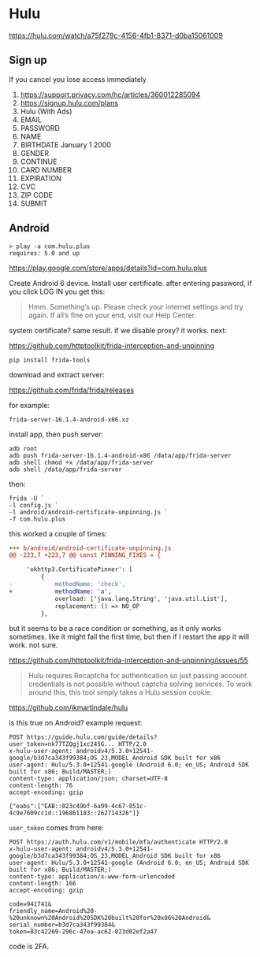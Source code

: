 # Hulu

https://hulu.com/watch/a75f279c-4156-4fb1-8371-d0ba15061009

## Sign up

If you cancel you lose access immediately

1. https://support.privacy.com/hc/articles/360012285094
2. https://signup.hulu.com/plans
3. Hulu (With Ads)
4. EMAIL
5. PASSWORD
6. NAME
7. BIRTHDATE January 1 2000
8. GENDER
9. CONTINUE
10. CARD NUMBER
11. EXPIRATION
12. CVC
13. ZIP CODE
14. SUBMIT

## Android

~~~
> play -a com.hulu.plus
requires: 5.0 and up
~~~

https://play.google.com/store/apps/details?id=com.hulu.plus

Create Android 6 device. Install user certificate. after entering password, if
you click LOG IN you get this:

> Hmm. Something’s up. Please check your internet settings and try again. If
> all’s fine on your end, visit our Help Center.

system certificate? same result. if we disable proxy? it works. next:

https://github.com/httptoolkit/frida-interception-and-unpinning

~~~
pip install frida-tools
~~~

download and extract server:

https://github.com/frida/frida/releases

for example:

~~~
frida-server-16.1.4-android-x86.xz
~~~

install app, then push server:

~~~
adb root
adb push frida-server-16.1.4-android-x86 /data/app/frida-server
adb shell chmod +x /data/app/frida-server
adb shell /data/app/frida-server
~~~

then:

~~~
frida -U `
-l config.js `
-l android/android-certificate-unpinning.js `
-f com.hulu.plus
~~~

this worked a couple of times:

~~~diff
+++ b/android/android-certificate-unpinning.js
@@ -223,7 +223,7 @@ const PINNING_FIXES = {

     'okhttp3.CertificatePinner': [
         {
-            methodName: 'check',
+            methodName: 'a',
             overload: ['java.lang.String', 'java.util.List'],
             replacement: () => NO_OP
         },
~~~

but it seems to be a race condition or something, as it only works sometimes.
like it might fail the first time, but then if I restart the app it will work.
not sure.

https://github.com/httptoolkit/frida-interception-and-unpinning/issues/55

> Hulu requires Recaptcha for authentication so just passing account credentials
> is not possible without captcha solving services. To work around this, this
> tool simply takes a Hulu session cookie.

https://github.com/jkmartindale/hulu

is this true on Android? example request:

~~~
POST https://guide.hulu.com/guide/details?user_token=nk77TZQgj1xc245G... HTTP/2.0
x-hulu-user-agent: androidv4/5.3.0+12541-google/b3d7ca343f99384;OS_23,MODEL_Android SDK built for x86
user-agent: Hulu/5.3.0+12541-google (Android 6.0; en_US; Android SDK built for x86; Build/MASTER;)
content-type: application/json; charset=UTF-8
content-length: 76
accept-encoding: gzip

{"eabs":["EAB::023c49bf-6a99-4c67-851c-4c9e7609cc1d::196861183::262714326"]}
~~~

`user_token` comes from here:

~~~
POST https://auth.hulu.com/v1/mobile/mfa/authenticate HTTP/2.0
x-hulu-user-agent: androidv4/5.3.0+12541-google/b3d7ca343f99384;OS_23,MODEL_Android SDK built for x86
user-agent: Hulu/5.3.0+12541-google (Android 6.0; en_US; Android SDK built for x86; Build/MASTER;)
content-type: application/x-www-form-urlencoded
content-length: 166
accept-encoding: gzip

code=941741&
friendly_name=Android%20-%20unknown%20Android%20SDK%20built%20for%20x86%20Android&
serial_number=b3d7ca343f99384&
token=83c42269-296c-47ea-ac62-023d02ef2a47
~~~

code is 2FA.
